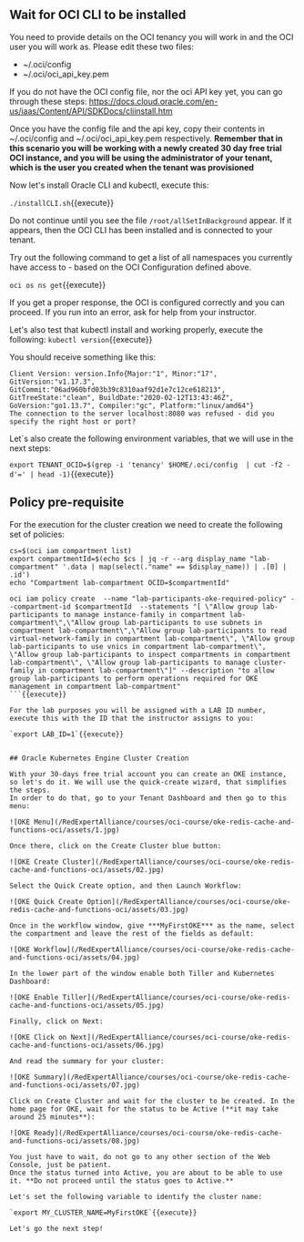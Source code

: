 ## Wait for OCI CLI to be installed

You need to provide details on the OCI tenancy you will work in and the OCI user you will work as. Please edit these two files:

* ~/.oci/config
* ~/.oci/oci_api_key.pem

If you do not have the OCI config file, nor the oci API key yet, you can go through these steps: https://docs.cloud.oracle.com/en-us/iaas/Content/API/SDKDocs/cliinstall.htm

Once you have the config file and the api key, copy their contents in ~/.oci/config and ~/.oci/oci_api_key.pem respectively. 
**Remember that in this scenario you will be working with a newly created 30 day free trial OCI instance, and you will be using the administrator of your
tenant, which is the user you created when the tenant was provisioned**

Now let's install Oracle CLI and kubectl, execute this:

`./installCLI.sh`{{execute}}

Do not continue until you see the file `/root/allSetInBackground` appear. If it appears, then the OCI CLI has been installed and is connected to your tenant.

Try out the following command to get a list of all namespaces you currently have access to - based on the OCI Configuration defined above.

`oci os ns get`{{execute}} 

If you get a proper response, the OCI is configured correctly and you can proceed. If you run into an error, ask for help from your instructor.

Let's also test that kubectl install and working properly, execute the following:
`kubectl version`{{execute}}

You should receive something like this:

~~~~
Client Version: version.Info{Major:"1", Minor:"17", GitVersion:"v1.17.3", GitCommit:"06ad960bfd03b39c8310aaf92d1e7c12ce618213", GitTreeState:"clean", BuildDate:"2020-02-12T13:43:46Z", GoVersion:"go1.13.7", Compiler:"gc", Platform:"linux/amd64"}
The connection to the server localhost:8080 was refused - did you specify the right host or port?
~~~~

Let´s also create the following environment variables, that we will use in the next steps:

`export TENANT_OCID=$(grep -i 'tenancy' $HOME/.oci/config  | cut -f2 -d'=' | head -1)`{{execute}}

## Policy pre-requisite

For the execution for the cluster creation we need to create the following set of policies:

```
cs=$(oci iam compartment list)
export compartmentId=$(echo $cs | jq -r --arg display_name "lab-compartment" '.data | map(select(."name" == $display_name)) | .[0] | .id')
echo "Compartment lab-compartment OCID=$compartmentId"

oci iam policy create  --name "lab-participants-oke-required-policy" --compartment-id $compartmentId  --statements "[ \"Allow group lab-participants to manage instance-family in compartment lab-compartment\",\"Allow group lab-participants to use subnets in compartment lab-compartment\",\"Allow group lab-participants to read virtual-network-family in compartment lab-compartment\", \"Allow group lab-participants to use vnics in compartment lab-compartment\", \"Allow group lab-participants to inspect compartments in compartment lab-compartment\", \"Allow group lab-participants to manage cluster-family in compartment lab-compartment\"]" --description "to allow group lab-participants to perform operations required for OKE management in compartment lab-compartment"
```{{execute}}

For the lab purposes you will be assigned with a LAB ID number, execute this with the ID that the instructor assigns to you:

`export LAB_ID=1`{{execute}}


## Oracle Kubernetes Engine Cluster Creation

With your 30-days free trial account you can create an OKE instance, so let's do it. We will use the quick-create wizard, that simplifies the steps.
In order to do that, go to your Tenant Dashboard and then go to this menu:

![OKE Menu](/RedExpertAlliance/courses/oci-course/oke-redis-cache-and-functions-oci/assets/1.jpg)

Once there, click on the Create Cluster blue button:

![OKE Create Cluster](/RedExpertAlliance/courses/oci-course/oke-redis-cache-and-functions-oci/assets/02.jpg)

Select the Quick Create option, and then Launch Workflow:

![OKE Quick Create Option](/RedExpertAlliance/courses/oci-course/oke-redis-cache-and-functions-oci/assets/03.jpg)

Once in the workflow window, give ***MyFirstOKE*** as the name, select the compartment and leave the rest of the fields as default:

![OKE Workflow](/RedExpertAlliance/courses/oci-course/oke-redis-cache-and-functions-oci/assets/04.jpg)

In the lower part of the window enable both Tiller and Kubernetes Dashboard:

![OKE Enable Tiller](/RedExpertAlliance/courses/oci-course/oke-redis-cache-and-functions-oci/assets/05.jpg)

Finally, click on Next:

![OKE Click on Next](/RedExpertAlliance/courses/oci-course/oke-redis-cache-and-functions-oci/assets/06.jpg)

And read the summary for your cluster:

![OKE Summary](/RedExpertAlliance/courses/oci-course/oke-redis-cache-and-functions-oci/assets/07.jpg)

Click on Create Cluster and wait for the cluster to be created. In the home page for OKE, wait for the status to be Active (**it may take around 25 minutes**):

![OKE Ready](/RedExpertAlliance/courses/oci-course/oke-redis-cache-and-functions-oci/assets/08.jpg)

You just have to wait, do not go to any other section of the Web Console, just be patient. 
Once the status turned into Active, you are about to be able to use it. **Do not proceed until the status goes to Active.**

Let's set the following variable to identify the cluster name:

`export MY_CLUSTER_NAME=MyFirstOKE`{{execute}} 

Let's go the next step!